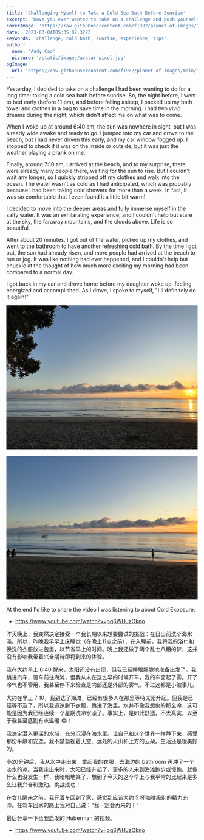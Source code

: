 ```yaml
---
title: 'Challenging Myself to Take a Cold Sea Bath Before Sunrise'
excerpt: 'Have you ever wanted to take on a challenge and push yourself out of your comfort zone? Yesterday, I finally did just that and took a cold bath in the sea water before sunrise. Despite some unexpected setbacks, the experience was invigorating and left me feeling accomplished and ready to tackle whatever comes my way.'
coverImage: 'https://raw.githubusercontent.com/f1982/planet-of-images/main/img/morning-sea-bath24.jpeg'
date: '2023-03-04T05:35:07.322Z'
keywords: 'challenge, cold bath, sunrise, experience, tips'
author:
  name: 'Andy Cao'
  picture: '/static/images/avatar-pixel.jpg'
ogImage:
  url: 'https://raw.githubusercontent.com/f1982/planet-of-images/main/img/morning-sea-bath24.jpeg'
---
```


Yesterday, I decided to take on a challenge I had been wanting to do for a long time: taking a cold sea bath before sunrise. So, the night before, I went to bed early (before 11 pm), and before falling asleep, I packed up my bath towel and clothes in a bag to save time in the morning. I had two vivid dreams during the night, which didn't affect me on what was to come.

When I woke up at around 6:40 am, the sun was nowhere in sight, but I was already wide awake and ready to go. I jumped into my car and drove to the beach, but I had never driven this early, and my car window fogged up. I stopped to check if it was on the inside or outside, but it was just the weather playing a prank on me.

Finally, around 7:10 am, I arrived at the beach, and to my surprise, there were already many people there, waiting for the sun to rise. But I couldn't wait any longer, so I quickly stripped off my clothes and walk into the ocean. The water wasn't as cold as I had anticipated, which was probably because I had been taking cold showers for more than a week. In fact, it was so comfortable that I even found it a little bit warm!

I decided to move into the deeper areas and fully immerse myself in the salty water. It was an exhilarating experience, and I couldn't help but stare at the sky, the faraway mountains, and the clouds above. Life is so beautiful.

After about 20 minutes, I got out of the water, picked up my clothes, and went to the bathroom to have another refreshing cold bath. By the time I got out, the sun had already risen, and more people had arrived at the beach to run or jog. It was like nothing had ever happened, and I couldn't help but chuckle at the thought of how much more exciting my morning had been compared to a normal day.

I got back in my car and drove home before my daughter woke up, feeling energized and accomplished. As I drove, I spoke to myself, "I'll definitely do it again!"

![morning beach](https://raw.githubusercontent.com/f1982/planet-of-images/main/img/morning-sea-bath23.jpeg)

![morning beach](https://raw.githubusercontent.com/f1982/planet-of-images/main/img/morning-sea-bath21.jpeg)


At the end I'd like to share the video I was listening to about Cold Exposure.

- https://www.youtube.com/watch?v=pq6WHJzOkno



昨天晚上，我突然决定接受一个我长期以来想要尝试的挑战：在日出前洗个海水澡。所以，昨晚我早早上床睡觉（在晚上11点之前），在入睡前，我将我的浴巾和换洗的衣服放进包里，以节省早上的时间。晚上我还做了两个乱七八糟的梦，这并没有影响我带着兴奋期待即将到来的体验。

我在大约早上 6:40 醒来，太阳还没有出现，但我已经睡眼朦胧地准备出发了。我跳进汽车，驱车前往海滩，但我从未在这么早的时候开车，我的车窗起了雾。开了冷气也不管用，我甚至停下来检查是内部还是外部的雾气。不过这都是小破事儿。

大约在早上 7:10，我到达了海滩，已经有很多人在那里等待太阳升起。但我是已经等不及了，所以我迅速脱下衣服，跳进了海里。水并不像我想象的那么冷，这可能是因为我已经连续一个星期洗冷水澡了。事实上，是如此舒适，不太真实，以至于我甚至感到有点温暖 😂！

我决定潜入更深的水域，充分沉浸在海水里。让自己和这个世界一样静下来，感受那份平静和安逸。我不禁凝视着天空、远处的火山和上方的云朵。生活还是很美好的。

小20分钟后，我从水中走出来，拿起我的衣服，去海边的 bathroom 再冲了一个淡水的凉。当我走出来时，太阳已经升起了，更多的人来到海滩跑步或慢跑。就像什么也没发生一样，我暗暗地笑了，想到了今天的这个早上与我平常的比起来是多么让我兴奋和激动。挑战成功！

在女儿醒来之前，我开着车回到了家，感觉到应该大约 5 杯咖啡级别的精力充沛。在驾车回家的路上我对自己说：“我一定会再来的！”

最后分享一下给我启发的 Huberman 的视频。

- https://www.youtube.com/watch?v=pq6WHJzOkno



